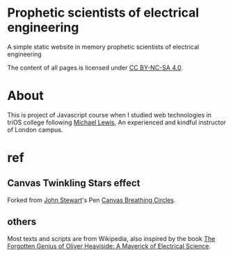 Prophetic scientists of electrical engineering
===================================================

A simple static website in memory prophetic scientists of electrical engineering

The content of all pages is licensed under [CC BY-NC-SA 4.0](http://creativecommons.org/licenses/by-nc-sa/4.0/).

# About

This is project of Javascript course when I studied web technologies in triOS college following [Michael Lewis](https://michaellewis.ca/), An experienced and kindful instructor of London campus.

# ref

## Canvas Twinkling Stars effect

Forked from [John Stewart](http://codepen.io/johnstew/)'s Pen [Canvas Breathing Circles](http://codepen.io/johnstew/pen/ypGFk/).

## others

Most texts and scripts are from Wikipedia, also inspired by the book [The Forgotten Genius of Oliver Heaviside: A Maverick of Electrical Science](https://www.amazon.com/Forgotten-Genius-Oliver-Heaviside-Electrical/dp/1633883310).
